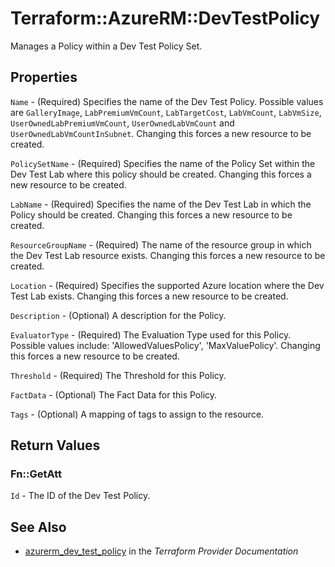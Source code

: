 # Terraform::AzureRM::DevTestPolicy

Manages a Policy within a Dev Test Policy Set.

## Properties

`Name` - (Required) Specifies the name of the Dev Test Policy. Possible values are `GalleryImage`, `LabPremiumVmCount`, `LabTargetCost`, `LabVmCount`, `LabVmSize`, `UserOwnedLabPremiumVmCount`, `UserOwnedLabVmCount` and `UserOwnedLabVmCountInSubnet`. Changing this forces a new resource to be created.

`PolicySetName` - (Required) Specifies the name of the Policy Set within the Dev Test Lab where this policy should be created. Changing this forces a new resource to be created.

`LabName` - (Required) Specifies the name of the Dev Test Lab in which the Policy should be created. Changing this forces a new resource to be created.

`ResourceGroupName` - (Required) The name of the resource group in which the Dev Test Lab resource exists. Changing this forces a new resource to be created.

`Location` - (Required) Specifies the supported Azure location where the Dev Test Lab exists. Changing this forces a new resource to be created.

`Description` - (Optional) A description for the Policy.

`EvaluatorType` - (Required) The Evaluation Type used for this Policy. Possible values include: 'AllowedValuesPolicy', 'MaxValuePolicy'. Changing this forces a new resource to be created.

`Threshold` - (Required) The Threshold for this Policy.

`FactData` - (Optional) The Fact Data for this Policy.

`Tags` - (Optional) A mapping of tags to assign to the resource.


## Return Values

### Fn::GetAtt

`Id` - The ID of the Dev Test Policy.

## See Also

* [azurerm_dev_test_policy](https://www.terraform.io/docs/providers/azurerm/r/dev_test_policy.html) in the _Terraform Provider Documentation_